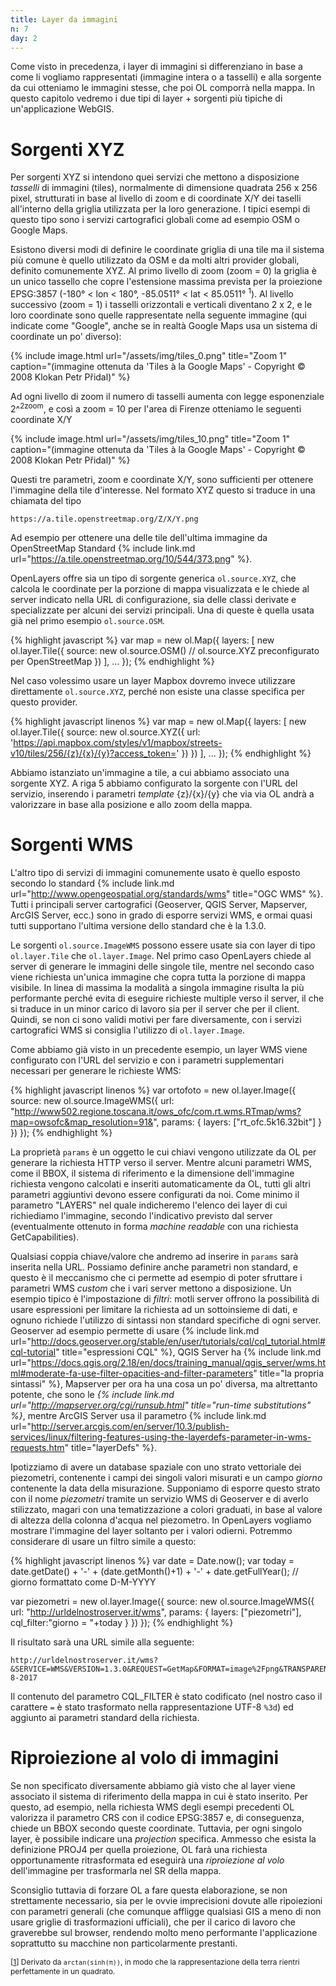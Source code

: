 ```yaml
---
title: Layer da immagini
n: 7
day: 2
---
```

Come visto in precedenza, i layer di immagini si differenziano in base a come li vogliamo rappresentati (immagine intera o a tasselli) e alla sorgente da cui otteniamo le immagini stesse, che poi OL comporrà nella mappa. In questo capitolo vedremo i due tipi di layer + sorgenti più tipiche di un'applicazione WebGIS.

Sorgenti XYZ
============
Per sorgenti XYZ si intendono quei servizi che mettono a disposizione _tasselli_ di immagini (tiles), normalmente di dimensione quadrata 256 x 256 pixel, strutturati in base al livello di zoom e di coordinate X/Y dei taselli all'interno della griglia utilizzata per la loro generazione. I tipici esempi di questo tipo sono i servizi cartografici globali come ad esempio OSM o Google Maps.

Esistono diversi modi di definire le coordinate griglia di una tile ma il sistema più comune è quello utilizzato da OSM e da molti altri provider globali, definito comunemente XYZ. Al primo livello di zoom (zoom = 0) la griglia è un unico tassello che copre l'estensione massima prevista per la proiezione EPSG:3857 (-180° < lon < 180°, -85.0511° < lat < 85.0511° <sup><a name="nota1">1</a></sup>). Al livello successivo (zoom = 1) i tasselli orizzontali e verticali diventano 2 x 2, e le loro coordinate sono quelle rappresentate nella seguente immagine (qui indicate come "Google", anche se in realtà Google Maps usa un sistema di coordinate un po' diverso):

{% include image.html url="/assets/img/tiles_0.png" title="Zoom 1" caption="(immagine ottenuta da 'Tiles à la Google Maps' - Copyright © 2008 Klokan Petr Přidal)" %}

Ad ogni livello di zoom il numero di tasselli aumenta con legge esponenziale 2^<sup>2zoom</sup>, e così a zoom = 10 per l'area di Firenze otteniamo le seguenti coordinate X/Y

{% include image.html url="/assets/img/tiles_10.png" title="Zoom 1" caption="(immagine ottenuta da 'Tiles à la Google Maps' - Copyright © 2008 Klokan Petr Přidal)" %} 

Questi tre parametri, zoom e coordinate X/Y, sono sufficienti per ottenere l'immagine della tile d'interesse. Nel formato XYZ questo si traduce in una chiamata del tipo

```
https://a.tile.openstreetmap.org/Z/X/Y.png
```

Ad esempio per ottenere una delle tile dell'ultima immagine da OpenStreetMap Standard {% include link.md url="https://a.tile.openstreetmap.org/10/544/373.png" %}.

OpenLayers offre sia un tipo di sorgente generica `ol.source.XYZ`, che calcola le coordinate per la porzione di mappa visualizzata e le chiede al server indicato nella URL di configurazione, sia delle classi derivate e specializzate per alcuni dei servizi principali. Una di queste è quella usata già nel primo esempio `ol.source.OSM`.

{% highlight javascript %}
var map = new ol.Map({
    layers: [
      new ol.layer.Tile({
        source: new ol.source.OSM() // ol.source.XYZ preconfigurato per OpenStreetMap
      })
    ],
    ...
});
{% endhighlight %}

Nel caso volessimo usare un layer Mapbox dovremo invece utilizzare direttamente `ol.source.XYZ`, perché non esiste una classe specifica per questo provider.

{% highlight javascript linenos %}
var map = new ol.Map({
  layers: [
    new ol.layer.Tile({
      source: new ol.source.XYZ({
        url: 'https://api.mapbox.com/styles/v1/mapbox/streets-v10/tiles/256/{z}/{x}/{y}?access_token=<token di accesso al layer>'
      })
    })
  ],
  ...
});
{% endhighlight %}

Abbiamo istanziato un'immagine a tile, a cui abbiamo associato una sorgente XYZ. A riga 5 abbiamo configurato la sorgente con l'URL del servizio, inserendo i parametri _template_ {z}/{x}/{y} che via via OL andrà a valorizzare in base alla posizione e allo zoom della mappa.

Sorgenti WMS
============
L'altro tipo di servizi di immagini comunemente usato è quello esposto secondo lo standard {% include link.md url="http://www.opengeospatial.org/standards/wms" title="OGC WMS" %}. Tutti i principali server cartografici (Geoserver, QGIS Server, Mapserver, ArcGIS Server, ecc.) sono in grado di esporre servizi WMS, e ormai quasi tutti supportano l'ultima versione dello standard che è la 1.3.0.

Le sorgenti `ol.source.ImageWMS` possono essere usate sia con layer di tipo `ol.layer.Tile` che `ol.layer.Image`. Nel primo caso OpenLayers chiede al server di generare le immagini delle singole tile, mentre nel secondo caso viene richiesta un'unica immagine che copra tutta la porzione di mappa visibile. In linea di massima la modalità a singola immagine risulta la più performante perché evita di eseguire richieste multiple verso il server, il che si traduce in un minor carico di lavoro sia per il server che per il client. Quindi, se non ci sono validi motivi per fare diversamente, con i servizi cartografici WMS si consiglia l'utilizzo di `ol.layer.Image`.

Come abbiamo già visto in un precedente esempio, un layer WMS viene configurato con l'URL del servizio e con i parametri supplementari necessari per generare le richieste WMS:

{% highlight javascript linenos %}
var ortofoto = new ol.layer.Image({
  source: new ol.source.ImageWMS({
    url: "http://www502.regione.toscana.it/ows_ofc/com.rt.wms.RTmap/wms?map=owsofc&map_resolution=91&",
    params: {
      layers: ["rt_ofc.5k16.32bit"]
    }
  })
});
{% endhighlight %}

La proprietà `params` è un oggetto le cui chiavi vengono utilizzate da OL per generare la richiesta HTTP verso il server. Mentre alcuni parametri WMS, come il BBOX, il sistema di riferimento e la dimensione dell'immagine richiesta vengono calcolati e inseriti automaticamente da OL, tutti gli altri parametri aggiuntivi devono essere configurati da noi. Come minimo il parametro "LAYERS" nel quale indicheremo l'elenco dei layer di cui richiediamo l'immagine, secondo l'indicativo previsto dal server (eventualmente ottenuto in forma _machine readable_ con una richiesta GetCapabilities).

Qualsiasi coppia chiave/valore che andremo ad inserire in `params` sarà inserita nella URL. Possiamo definire anche parametri non standard, e questo è il meccanismo che ci permette ad esempio di poter sfruttare i parametri WMS _custom_ che i vari server mettono a disposizione. Un esempio tipico è l'impostazione di _filtri_: motli server offrono la possibilità di usare espressioni per limitare la richiesta ad un sottoinsieme di dati, e ognuno richiede l'utilizzo di sintassi non standard specifiche di ogni server. Geoserver ad esempio permette di usare {% include link.md url="http://docs.geoserver.org/stable/en/user/tutorials/cql/cql_tutorial.html#cql-tutorial" title="espressioni CQL" %}, QGIS Server ha {% include link.md url="https://docs.qgis.org/2.18/en/docs/training_manual/qgis_server/wms.html#moderate-fa-use-filter-opacities-and-filter-parameters" title="la propria sintassi" %}, Mapserver per ora ha una cosa un po' diversa, ma altrettanto potente, che sono le _{% include link.md url="http://mapserver.org/cgi/runsub.html" title="run-time substitutions" %}_, mentre ArcGIS Server usa il parametro {% include link.md url="http://server.arcgis.com/en/server/10.3/publish-services/linux/filtering-features-using-the-layerdefs-parameter-in-wms-requests.htm" title="layerDefs" %}.

Ipotizziamo di avere un database spaziale con uno strato vettoriale dei piezometri, contenente i campi dei singoli valori misurati e un campo _giorno_ contenente la data della misurazione. Supponiamo di esporre questo strato con il nome _piezometri_ tramite un servizio WMS di Geoserver e di averlo stilizzato, magari con una tematizzazione a colori graduati, in base al valore di altezza della colonna d'acqua nel piezometro. In OpenLayers vogliamo mostrare l'immagine del layer soltanto per i valori odierni. Potremmo considerare di usare un filtro simile a questo:

{% highlight javascript linenos %}
var date = Date.now();
var today = date.getDate() + '-' + (date.getMonth()+1) + '-' + date.getFullYear(); // giorno formattato come D-M-YYYY

var piezometri = new ol.layer.Image({
  source: new ol.source.ImageWMS({
    url: "http://urldelnostroserver.it/wms",
    params: {
      layers: ["piezometri"],
      cql_filter:"giorno = "+today 
    }
  })
});
{% endhighlight %}

Il risultato sarà una URL simile alla seguente:

```
http://urldelnostroserver.it/wms?&SERVICE=WMS&VERSION=1.3.0&REQUEST=GetMap&FORMAT=image%2Fpng&TRANSPARENT=true&layers=piezometri&CRS=EPSG%3A3857&STYLES=&WIDTH=490&HEIGHT=245&BBOX=1252230.0854781903%2C5429813.706021478%2C1253400.5274738069%2C5430398.927019287&CQL_FILTER=giorno+%3d+21-8-2017
```

Il contenuto del parametro CQL_FILTER è stato codificato (nel nostro caso il carattere `=` è stato trasformato nella rappresentazione UTF-8 `%3d`) ed aggiunto ai parametri standard della richiesta.

# Riproiezione al volo di immagini #
Se non specificato diversamente abbiamo già visto che al layer viene associato il sistema di riferimento della mappa in cui è stato inserito. Per questo, ad esempio, nella richiesta WMS degli esempi precedenti OL valorizza il parametro CRS con il codice EPSG:3857 e, di conseguenza, chiede un BBOX secondo queste coordinate. Tuttavia, per ogni singolo layer, è possibile indicare una _projection_ specifica. Ammesso che esista la definizione PROJ4 per quella proiezione, OL farà una richiesta opportunamente ritrasformata ed eseguirà una _riproiezione al volo_ dell'immagine per trasformarla nel SR della mappa. 

Sconsiglio tuttavia di forzare OL a fare questa elaborazione, se non strettamente necessario, sia per le ovvie imprecisioni dovute alle ripoiezioni con parametri generali (che comunque affligge qualsiasi GIS a meno di non usare griglie di trasformazioni ufficiali), che per il carico di lavoro che graverebbe sul browser, rendendo molto meno performante l'applicazione soprattutto su macchine non particolarmente prestanti.



<span style="font-size:0.85em">&#91;[1](nota1)&#93; Derivato da `arctan(sinh(π))`, in modo che la rappresentazione della terra rientri perfettamente in un quadrato.</span>
